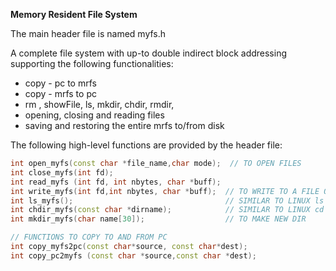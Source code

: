 **Memory Resident File System**

The main header file is named myfs.h

A complete file system with up-to double indirect block addressing supporting the following functionalities:
- copy - pc to mrfs
- copy - mrfs to pc
- rm , showFile, ls, mkdir, chdir, rmdir, 
- opening, closing and reading files
- saving and restoring the entire mrfs to/from disk

The following high-level functions are provided by the header file:
```cpp
int open_myfs(const char *file_name,char mode);  // TO OPEN FILES
int close_myfs(int fd);
int read_myfs (int fd, int nbytes, char *buff);
int write_myfs(int fd,int nbytes, char *buff);  // TO WRITE TO A FILE ON THE MRFS
int ls_myfs();                                  // SIMILAR TO LINUX ls command
int chdir_myfs(const char *dirname);            // SIMILAR TO LINUX cd command
int mkdir_myfs(char name[30]);                  // TO MAKE NEW DIR

// FUNCTIONS TO COPY TO AND FROM PC
int copy_myfs2pc(const char*source, const char*dest);
int copy_pc2myfs (const char *source,const char *dest);
```

